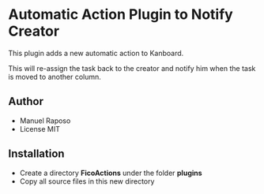 Automatic Action Plugin to Notify Creator
===================================

This plugin adds a new automatic action to Kanboard.

This will re-assign the task back to the creator and notify him when the task is moved to another column.

Author
------

- Manuel Raposo
- License MIT

Installation
------------

- Create a directory **FicoActions** under the folder **plugins**
- Copy all source files in this new directory
